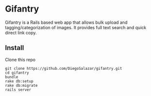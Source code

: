 # Gifantry

Gifantry is a Rails based web app that allows bulk upload and tagging/categorization of images. It provides full text search and quick direct link copy.

## Install

Clone this repo

```
git clone https://github.com/DiegoSalazar/gifantry.git
cd gifantry
bundle
rake db:setup
rake db:migrate
rails server
```


